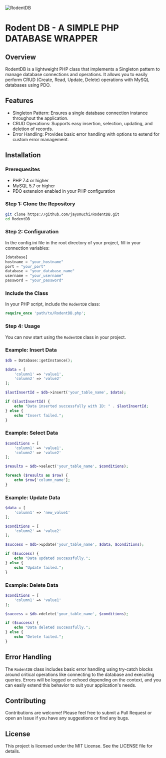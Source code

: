 ![RodentDB](https://encrypted-tbn0.gstatic.com/images?q=tbn:ANd9GcQTYSo-jZBI1ikXtttSMQJVyOVzlkTGbABU1A&s)
# Rodent DB - A SIMPLE PHP DATABASE WRAPPER
## Overview
RodentDB is a lightweight PHP class that implements a Singleton pattern to manage database connections and operations. It allows you to easily perform CRUD (Create, Read, Update, Delete) operations with MySQL databases using PDO.
## Features
* Singleton Pattern: Ensures a single database connection instance throughout the application.
* CRUD Operations: Supports easy insertion, selection, updating, and deletion of records.
* Error Handling: Provides basic error handling with options to extend for custom error management.
## Installation
### Prerequesites
* PHP 7.4 or higher
* MySQL 5.7 or higher
* PDO extension enabled in your PHP configuration
### Step 1: Clone the Repository

```bash
git clone https://github.com/jaysmuchi/RodentDB.git
cd RodentDB
```
### Step 2: Configuration
In the config.ini file in the root directory of your project, fill in your connection variables:

```php
[database]
hostname = "your_hostname"
port = "your_port"
database = "your_database_name"
username = "your_username"
password = "your_password"
```
### Include the Class
In your PHP script, include the `RodentDB` class:
```php
require_once 'path/to/RodentDB.php';
```
### Step 4: Usage
You can now start using the `RodentDB` class in your project.
### Example: Insert Data
```php
$db = Database::getInstance();

$data = [
    'column1' => 'value1',
    'column2' => 'value2'
];

$lastInsertId = $db->insert('your_table_name', $data);

if ($lastInsertId) {
    echo "Data inserted successfully with ID: " . $lastInsertId;
} else {
    echo "Insert failed.";
}
```
### Example: Select Data
```php
$conditions = [
    'column1' => 'value1',
    'column2' => 'value2'
];

$results = $db->select('your_table_name', $conditions);

foreach ($results as $row) {
    echo $row['column_name'];
}
```
### Example: Update Data
```php
$data = [
    'column1' => 'new_value1'
];

$conditions = [
    'column2' => 'value2'
];

$success = $db->update('your_table_name', $data, $conditions);

if ($success) {
    echo "Data updated successfully.";
} else {
    echo "Update failed.";
}
```
### Example: Delete Data
```php
$conditions = [
    'column1' => 'value1'
];

$success = $db->delete('your_table_name', $conditions);

if ($success) {
    echo "Data deleted successfully.";
} else {
    echo "Delete failed.";
}
```

## Error Handling
The `RodentDB` class includes basic error handling using try-catch blocks around critical operations like connecting to the database and executing queries. Errors will be logged or echoed depending on the context, and you can easily extend this behavior to suit your application's needs.
## Contributing
Contributions are welcome! Please feel free to submit a Pull Request or open an Issue if you have any suggestions or find any bugs.
## License
This project is licensed under the MIT License. See the LICENSE file for details.
